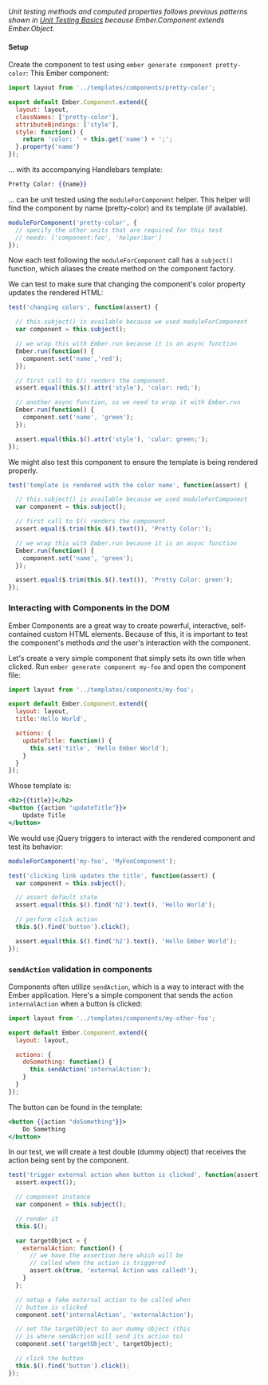 _Unit testing methods and computed properties follows previous patterns shown
in [Unit Testing Basics] because Ember.Component extends Ember.Object._

#### Setup

Create the component to test using `ember generate component pretty-color`:
This Ember component:

```app/components/pretty-color.js
import layout from '../templates/components/pretty-color';

export default Ember.Component.extend({
  layout: layout,
  classNames: ['pretty-color'],
  attributeBindings: ['style'],
  style: function() {
    return 'color: ' + this.get('name') + ';';
  }.property('name')
});
```

... with its accompanying Handlebars template:

```app/templates/components/pretty-color.hbs
Pretty Color: {{name}}
```

... can be unit tested using the `moduleForComponent` helper.
This helper will find the component by name (pretty-color) and its template (if
available).

```tests/unit/components/pretty-color-test.js
moduleForComponent('pretty-color', {
  // specify the other units that are required for this test
  // needs: ['component:foo', 'helper:bar']
});
```

Now each test following the `moduleForComponent` call has a `subject()` function,
which aliases the create method on the component factory.

We can test to make sure that changing the component's color property updates
the rendered HTML:

```tests/unit/components/pretty-color-test.js
test('changing colors', function(assert) {

  // this.subject() is available because we used moduleForComponent
  var component = this.subject();

  // we wrap this with Ember.run because it is an async function
  Ember.run(function() {
    component.set('name','red');
  });

  // first call to $() renders the component.
  assert.equal(this.$().attr('style'), 'color: red;');

  // another async function, so we need to wrap it with Ember.run
  Ember.run(function() {
    component.set('name', 'green');
  });

  assert.equal(this.$().attr('style'), 'color: green;');
});
```

We might also test this component to ensure the template is being
rendered properly.

```tests/unit/components/pretty-color-test.js
test('template is rendered with the color name', function(assert) {

  // this.subject() is available because we used moduleForComponent
  var component = this.subject();

  // first call to $() renders the component.
  assert.equal($.trim(this.$().text()), 'Pretty Color:');

  // we wrap this with Ember.run because it is an async function
  Ember.run(function() {
    component.set('name', 'green');
  });

  assert.equal($.trim(this.$().text()), 'Pretty Color: green');
});
```

### Interacting with Components in the DOM

Ember Components are a great way to create powerful, interactive, self-contained
custom HTML elements. Because of this, it is important to test the
component's methods _and_ the user's interaction with the component.

Let's create a very simple component that simply sets its own
title when clicked. Run `ember generate component my-foo` and open the
component file:

```app/components/my-foo.js
import layout from '../templates/components/my-foo';

export default Ember.Component.extend({
  layout: layout,
  title:'Hello World',

  actions: {
    updateTitle: function() {
      this.set('title', 'Hello Ember World');
    }
  }
});
```

Whose template is:

```app/templates/components/my-foo.hbs
<h2>{{title}}</h2>
<button {{action "updateTitle"}}>
    Update Title
</button>
```

We would use jQuery triggers to interact with the rendered component
and test its behavior:

```tests/unit/components/my-foo-test.js
moduleForComponent('my-foo', 'MyFooComponent');

test('clicking link updates the title', function(assert) {
  var component = this.subject();

  // assert default state
  assert.equal(this.$().find('h2').text(), 'Hello World');

  // perform click action
  this.$().find('button').click();

  assert.equal(this.$().find('h2').text(), 'Hello Ember World');
});
```

### `sendAction` validation in components

Components often utilize `sendAction`, which is a way to interact with the Ember
application. Here's a simple component that sends the action `internalAction`
when a button is clicked:

```app/components/my-other-foo.js
import layout from '../templates/components/my-other-foo';

export default Ember.Component.extend({
  layout: layout,

  actions: {
    doSomething: function() {
      this.sendAction('internalAction');
    }
  }
});
```

The button can be found in the template:

```app/templates/components/my-other-foo.hbs
<button {{action "doSomething"}}>
    Do Something
</button>
```

In our test, we will create a test double (dummy object) that receives
the action being sent by the component.

```tests/unit/components/my-other-foo.js
test('trigger external action when button is clicked', function(assert) {
  assert.expect(1);

  // component instance
  var component = this.subject();

  // render it
  this.$();

  var targetObject = {
    externalAction: function() {
      // we have the assertion here which will be
      // called when the action is triggered
      assert.ok(true, 'external Action was called!');
    }
  };

  // setup a fake external action to be called when
  // button is clicked
  component.set('internalAction', 'externalAction');

  // set the targetObject to our dummy object (this
  // is where sendAction will send its action to)
  component.set('targetObject', targetObject);

  // click the button
  this.$().find('button').click();
});
```

<!---
### Components Using Other Components

Sometimes components are easier to maintain if they're broken up into parent and child
components. Here is a simple example:

```app/components/my-album.js
import layout from '../templates/components/my-kittens';

export default Ember.Component.extend({
  layout: layout,
  tagName: 'img',
  attributeBindings: ['width', 'height', 'src'],
  src: function() {
    return 'http://placekitten.com/' + this.get('width') + '/' + this.get('height');
  }.property('width', 'height')
});
```

```app/templates/components/my-album.hbs
<h3>{{title}}</h3>
{{yield}}
```

```app/components/my-kitten.js
import layout from '../templates/components/my-kitten';

export default Ember.Component.extend({
  layout: layout,
  tagName: 'img',
  attributeBindings: ['width', 'height', 'src'],
  src: function() {
    return 'http://placekitten.com/' + this.get('width') + '/' + this.get('height');
  }.property('width', 'height')
});
```

Usage of this component might look something like this:

```handlebars
{{#my-album title="Cats"}}
  {{my-kitten width="200" height="300"}}
  {{my-kitten width="100" height="100"}}
  {{my-kitten width="50" height="50"}}
{{/my-album}}
```

Using the `needs` callback greatly simplifies testing components
with a parent-child relationship.

```tests/unit/components/my-album-test.js
moduleForComponent('my-album', {
  // specify the other units that are required for this test
  needs: ['component:my-kitten']
});


test('renders kittens', function(assert) {
  assert.expect(2);

  // component instance
  var component = this.subject({
    title: 'Cats',
    template: Ember.Handlebars.compile(
      '{{my-kitten width="200" height="300"}}' +
      '{{my-kitten width="100" height="100"}}' +
      '{{my-kitten width="50" height="50"}}'
    )
  });

  // Render the component
  this.$();

  // perform assertions
  assert.equal(this.$().find('h3:contains("Cats")').length, 1);
  assert.equal(this.$().find('img').length, 3);
});
```
-->

[Unit Testing Basics]: unit-testing-basics
